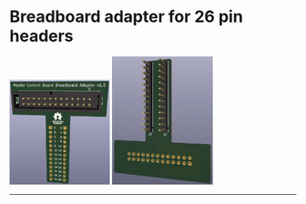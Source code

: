 # Breadboard adapter for 26 pin headers

<img src="../../images/BreadboardAdapter26_Front.png" width=35% height=35%>
<img src="../../images/BreadboardAdapter26_Back.png" width=35% height=35%>

---
